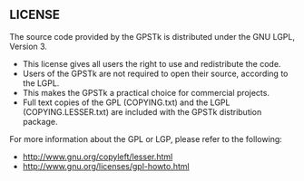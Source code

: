 LICENSE
-------

The source code provided by the GPSTk is distributed under the GNU LGPL, Version 3.

* This license gives all users the right to use and redistribute the code.
* Users of the GPSTk are not required to open their source, according to the LGPL.
* This makes the GPSTk a practical choice for commercial projects.
* Full text copies of the GPL (COPYING.txt) and the LGPL (COPYING.LESSER.txt) are included with the GPSTk distribution package. 

For more information about the GPL or LGP, please refer to the following:

* http://www.gnu.org/copyleft/lesser.html
* http://www.gnu.org/licenses/gpl-howto.html
